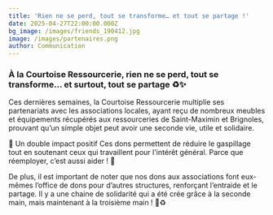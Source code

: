 ```yaml
---
title: 'Rien ne se perd, tout se transforme… et tout se partage !'
date: 2025-04-27T22:00:00.000Z
bg_image: /images/friends_190412.jpg
image: /images/partenaires.png
author: Communication
---
```


### À la Courtoise Ressourcerie, rien ne se perd, tout se transforme… et surtout, tout se partage ♻️✨

Ces dernières semaines, la Courtoise Ressourcerie multiplie ses partenariats avec les associations locales, ayant reçu de nombreux meubles et équipements récupérés aux ressourceries de Saint-Maximin et Brignoles, prouvant qu’un simple objet peut avoir une seconde vie, utile et solidaire.

🌱 Un double impact positif
Ces dons permettent de réduire le gaspillage tout en soutenant ceux qui travaillent pour l'intérêt général. Parce que réemployer, c’est aussi aider ! 💚

De plus, il est important de noter que nos dons aux associations font eux-mêmes l’office de dons pour d’autres structures, renforçant l’entraide et le partage. Il y a une chaine de solidarité qui a été crée grâce à la seconde main, mais maintenant à la troisième main ! 🙌♻️
